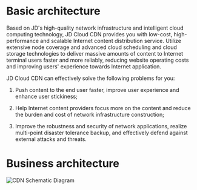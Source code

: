 # Basic architecture

Based on JD's high-quality network infrastructure and intelligent cloud computing technology, JD Cloud CDN provides you with low-cost, high-performance and scalable Internet content distribution service. Utilize extensive node coverage and advanced cloud scheduling and cloud storage technologies to deliver massive amounts of content to Internet terminal users faster and more reliably, reducing website operating costs and improving users' experience towards Internet application.

JD Cloud CDN can effectively solve the following problems for you:

1) Push content to the end user faster, improve user experience and enhance user stickiness;

2) Help Internet content providers focus more on the content and reduce the burden and cost of network infrastructure construction;

3) Improve the robustness and security of network applications, realize multi-point disaster tolerance backup, and effectively defend against external attacks and threats.

# Business architecture

![CDN Schematic Diagram](https://github.com/jdcloudcom/cn/blob/edit/image/CDN/CDN-BI.png)
